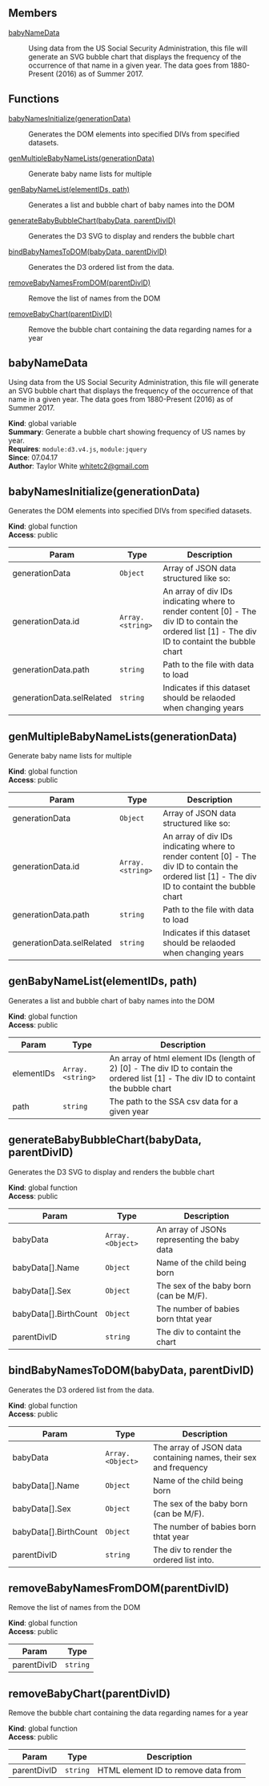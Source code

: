 ## Members

<dl>
<dt><a href="#babyNameData">babyNameData</a></dt>
<dd><p>Using data from the US Social Security Administration, this file will generate an SVG
bubble chart that displays the frequency of the occurrence of that name in a given year.
The data goes from 1880-Present (2016) as of Summer 2017.</p>
</dd>
</dl>

## Functions

<dl>
<dt><a href="#babyNamesInitialize">babyNamesInitialize(generationData)</a></dt>
<dd><p>Generates the DOM elements into specified DIVs from specified datasets.</p>
</dd>
<dt><a href="#genMultipleBabyNameLists">genMultipleBabyNameLists(generationData)</a></dt>
<dd><p>Generate baby name lists for multiple</p>
</dd>
<dt><a href="#genBabyNameList">genBabyNameList(elementIDs, path)</a></dt>
<dd><p>Generates a list and bubble chart of baby names into the DOM</p>
</dd>
<dt><a href="#generateBabyBubbleChart">generateBabyBubbleChart(babyData, parentDivID)</a></dt>
<dd><p>Generates the D3 SVG to display and renders the bubble chart</p>
</dd>
<dt><a href="#bindBabyNamesToDOM">bindBabyNamesToDOM(babyData, parentDivID)</a></dt>
<dd><p>Generates the D3 ordered list from the data.</p>
</dd>
<dt><a href="#removeBabyNamesFromDOM">removeBabyNamesFromDOM(parentDivID)</a></dt>
<dd><p>Remove the list of names from the DOM</p>
</dd>
<dt><a href="#removeBabyChart">removeBabyChart(parentDivID)</a></dt>
<dd><p>Remove the bubble chart containing the data regarding names for a year</p>
</dd>
</dl>

<a name="babyNameData"></a>

## babyNameData
Using data from the US Social Security Administration, this file will generate an SVG
bubble chart that displays the frequency of the occurrence of that name in a given year.
The data goes from 1880-Present (2016) as of Summer 2017.

**Kind**: global variable  
**Summary**: Generate a bubble chart showing frequency of US names by year.  
**Requires**: <code>module:d3.v4.js</code>, <code>module:jquery</code>  
**Since**: 07.04.17  
**Author**: Taylor White <whitetc2@gmail.com>  
<a name="babyNamesInitialize"></a>

## babyNamesInitialize(generationData)
Generates the DOM elements into specified DIVs from specified datasets.

**Kind**: global function  
**Access**: public  

| Param | Type | Description |
| --- | --- | --- |
| generationData | <code>Object</code> | Array of JSON data structured like so: |
| generationData.id | <code>Array.&lt;string&gt;</code> | An array of div IDs indicating where to render content 							[0] - The div ID to contain the ordered list 										[1] - The div ID to containt the bubble chart |
| generationData.path | <code>string</code> | Path to the file with data to load |
| generationData.selRelated | <code>string</code> | Indicates if this dataset should be relaoded when changing years |

<a name="genMultipleBabyNameLists"></a>

## genMultipleBabyNameLists(generationData)
Generate baby name lists for multiple

**Kind**: global function  
**Access**: public  

| Param | Type | Description |
| --- | --- | --- |
| generationData | <code>Object</code> | Array of JSON data structured like so: |
| generationData.id | <code>Array.&lt;string&gt;</code> | An array of div IDs indicating where to render content 							[0] - The div ID to contain the ordered list 										[1] - The div ID to containt the bubble chart |
| generationData.path | <code>string</code> | Path to the file with data to load |
| generationData.selRelated | <code>string</code> | Indicates if this dataset should be relaoded when changing years |

<a name="genBabyNameList"></a>

## genBabyNameList(elementIDs, path)
Generates a list and bubble chart of baby names into the DOM

**Kind**: global function  
**Access**: public  

| Param | Type | Description |
| --- | --- | --- |
| elementIDs | <code>Array.&lt;string&gt;</code> | An array of html element IDs (length of 2) 								[0] - The div ID to contain the ordered list 								[1] - The div ID to containt the bubble chart |
| path | <code>string</code> | The path to the SSA csv data for a given year |

<a name="generateBabyBubbleChart"></a>

## generateBabyBubbleChart(babyData, parentDivID)
Generates the D3 SVG to display and renders the bubble chart

**Kind**: global function  
**Access**: public  

| Param | Type | Description |
| --- | --- | --- |
| babyData | <code>Array.&lt;Object&gt;</code> | An array of JSONs representing the baby data |
| babyData[].Name | <code>Object</code> | Name of the child being born |
| babyData[].Sex | <code>Object</code> | The sex of the baby born (can be M/F). |
| babyData[].BirthCount | <code>Object</code> | The number of babies born thtat year |
| parentDivID | <code>string</code> | The div to containt the chart |

<a name="bindBabyNamesToDOM"></a>

## bindBabyNamesToDOM(babyData, parentDivID)
Generates the D3 ordered list from the data.

**Kind**: global function  
**Access**: public  

| Param | Type | Description |
| --- | --- | --- |
| babyData | <code>Array.&lt;Object&gt;</code> | The array of JSON data containing names, their sex and frequency |
| babyData[].Name | <code>Object</code> | Name of the child being born |
| babyData[].Sex | <code>Object</code> | The sex of the baby born (can be M/F). |
| babyData[].BirthCount | <code>Object</code> | The number of babies born thtat year |
| parentDivID | <code>string</code> | The div to render the ordered list into. |

<a name="removeBabyNamesFromDOM"></a>

## removeBabyNamesFromDOM(parentDivID)
Remove the list of names from the DOM

**Kind**: global function  
**Access**: public  

| Param | Type |
| --- | --- |
| parentDivID | <code>string</code> | 

<a name="removeBabyChart"></a>

## removeBabyChart(parentDivID)
Remove the bubble chart containing the data regarding names for a year

**Kind**: global function  
**Access**: public  

| Param | Type | Description |
| --- | --- | --- |
| parentDivID | <code>string</code> | HTML element ID to remove data from |
